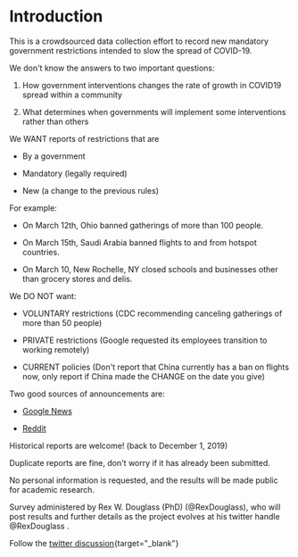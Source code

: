 # Introduction

This is a crowdsourced data collection effort to record new mandatory government restrictions intended to slow the spread of COVID-19. 

We don't know the answers to two important questions:

1) How government interventions changes the rate of growth in COVID19 spread within a community

2) What determines when governments will implement some interventions rather than others

We WANT reports of restrictions that are

* By a government

* Mandatory (legally required)

* New (a change to the previous rules)

For example:

* On March 12th, Ohio banned gatherings of more than 100 people.

* On March 15th, Saudi Arabia banned flights to and from hotspot countries.

* On March 10, New Rochelle, NY closed schools and businesses other than grocery stores and delis.

We DO NOT want:

* VOLUNTARY restrictions (CDC recommending canceling gatherings of more than 50 people)

* PRIVATE restrictions (Google requested its employees transition to working remotely)

* CURRENT policies (Don't report that China currently has a ban on flights now, only report if China made the CHANGE on the date you give)

Two good sources of announcements are:

* [Google News](https://news.google.com/search?q=covid&hl=en-US)

* [Reddit](https://www.reddit.com/r/Coronavirus/)


Historical reports are welcome! (back to December 1, 2019)

Duplicate reports are fine, don't worry if it has already been submitted.

No personal information is requested, and the results will be made public for academic research.

Survey administered by Rex W. Douglass (PhD) (@RexDouglass), who will post results and further details as the project evolves at his twitter handle @RexDouglass . 

Follow the [twitter discussion](https://twitter.com/RexDouglass/status/1239781164392435712){target="_blank"}
